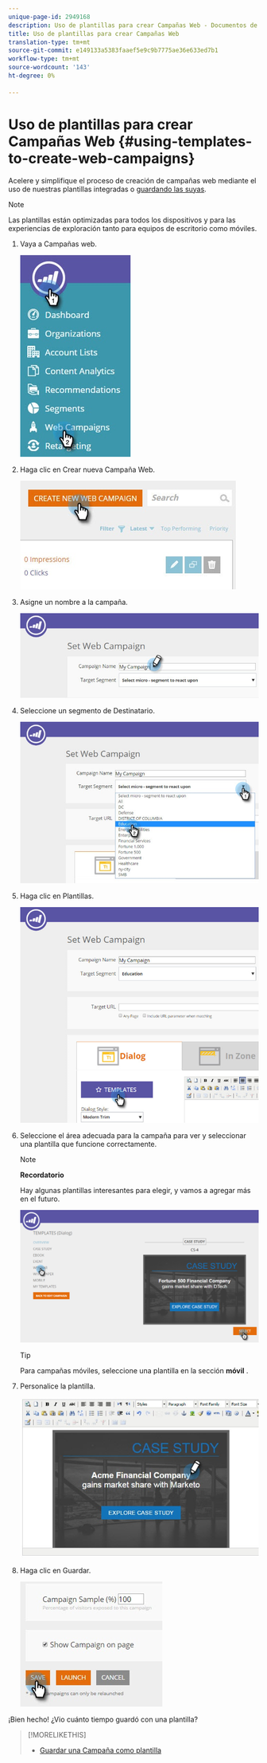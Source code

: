 ```yaml
---
unique-page-id: 2949168
description: Uso de plantillas para crear Campañas Web - Documentos de marketing - Documentación del producto
title: Uso de plantillas para crear Campañas Web
translation-type: tm+mt
source-git-commit: e149133a5383faaef5e9c9b7775ae36e633ed7b1
workflow-type: tm+mt
source-wordcount: '143'
ht-degree: 0%

---
```



# Uso de plantillas para crear Campañas Web {#using-templates-to-create-web-campaigns}

Acelere y simplifique el proceso de creación de campañas web mediante el uso de nuestras plantillas integradas o [guardando las suyas](save-your-campaign-as-a-template.md).

>[!NOTE]
>
>Las plantillas están optimizadas para todos los dispositivos y para las experiencias de exploración tanto para equipos de escritorio como móviles.

1. Vaya a Campañas web.

   ![](assets/web-campaigns-hand.jpg)

1. Haga clic en Crear nueva Campaña Web.

   ![](assets/create-new-web-campaign-create-hand.jpg)

1. Asigne un nombre a la campaña.

   ![](assets/set-web-campaign-my-campaign-hand.jpg)

1. Seleccione un segmento de Destinatario.

   ![](assets/set-web-campaign-education.jpg)

1. Haga clic en Plantillas.

   ![](assets/templates.png)

1. Seleccione el área adecuada para la campaña para ver y seleccionar una plantilla que funcione correctamente.

   >[!NOTE]
   >
   >**Recordatorio**
   >
   >Hay algunas plantillas interesantes para elegir, y vamos a agregar más en el futuro.

   ![](assets/select.png)

   >[!TIP]
   >
   >Para campañas móviles, seleccione una plantilla en la sección **móvil** .

1. Personalice la plantilla.

   ![](assets/customize-template.jpg)

1. Haga clic en Guardar.

   ![](assets/click-save-hand.jpg)

¡Bien hecho! ¿Vio cuánto tiempo guardó con una plantilla?

>[!MORELIKETHIS]
>
>* [Guardar una Campaña como plantilla](save-your-campaign-as-a-template.md)

>



